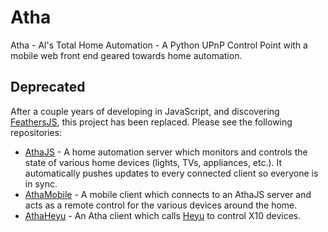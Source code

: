 # Atha

Atha - Al's Total Home Automation - A Python UPnP Control Point with a mobile web front end geared towards home automation.


## Deprecated

After a couple years of developing in JavaScript, and discovering [FeathersJS](http://feathersjs.com/), this project has been replaced.  Please see the following repositories:

- [AthaJS](https://github.com/AlanDThiessen/AthaJS) - A home automation server which monitors and controls the state of various home devices (lights, TVs, appliances, etc.).  It automatically pushes updates to every connected client so everyone is in sync.
- [AthaMobile](https://github.com/AlanDThiessen/AthaMobile) - A mobile client which connects to an AthaJS server and acts as a remote control for the various devices around the home.
- [AthaHeyu](https://github.com/AlanDThiessen/AthaHeyu) - An Atha client which calls [Heyu](http://www.heyu.org/) to control X10 devices.

